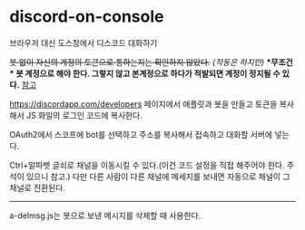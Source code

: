 # discord-on-console
브라우저 대신 도스창에서 디스코드 대화하기

~~봇 없이 자신의 계정의 토큰으로 통하는지는 확인하지 않았다.~~ *(작동은 하지만)* **\*무조건\* 봇 계정으로 해야 한다. 그렇지 않고 본계정으로 하다가 적발되면 계정이 정지될 수 있다.** [참고](https://support.discordapp.com/hc/en-us/articles/115002192352-Automated-user-accounts-self-bots-)
 
https://discordapp.com/developers 페이지에서 애플릿과 봇을 만들고 토큰을 복사해서 JS 화일의 로그인 코드에 복사한다.

OAuth2에서 스코프에 bot를 선택하고 주소를 복사해서 접속하고 대화할 서버에 넣는다.

Ctrl+알파벳 글쇠로 채널을 이동시킬 수 있다.(이건 코드 설정을 직접 해주어야 한다. 주석이 있으니 참고.) 다만 다른 사람이 다른 채널에 메세지를 보내면 자동으로 채널이 그 채널로 전환된다.

- - -

a-delmsg.js는 봇으로 보낸 메시지를 삭제할 때 사용한다.
